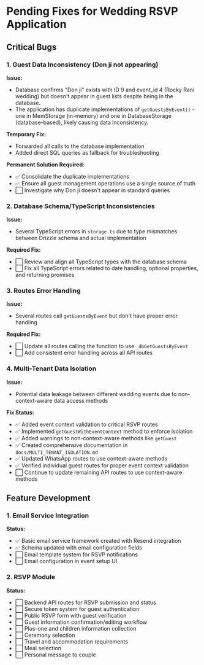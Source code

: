 # Pending Fixes for Wedding RSVP Application

## Critical Bugs

### 1. Guest Data Inconsistency (Don ji not appearing)

**Issue:** 
- Database confirms "Don ji" exists with ID 9 and event_id 4 (Rocky Rani wedding) but doesn't appear in guest lists despite being in the database.
- The application has duplicate implementations of `getGuestsByEvent()` - one in MemStorage (in-memory) and one in DatabaseStorage (database-based), likely causing data inconsistency.

**Temporary Fix:**
- Forwarded all calls to the database implementation 
- Added direct SQL queries as fallback for troubleshooting

**Permanent Solution Required:**
- ✅ Consolidate the duplicate implementations
- ✅ Ensure all guest management operations use a single source of truth
- ⬜ Investigate why Don ji doesn't appear in standard queries

### 2. Database Schema/TypeScript Inconsistencies

**Issue:**
- Several TypeScript errors in `storage.ts` due to type mismatches between Drizzle schema and actual implementation

**Required Fix:**
- ⬜ Review and align all TypeScript types with the database schema
- ⬜ Fix all TypeScript errors related to date handling, optional properties, and returning promises

### 3. Routes Error Handling

**Issue:**
- Several routes call `getGuestsByEvent` but don't have proper error handling

**Required Fix:**
- ⬜ Update all routes calling the function to use `_dbGetGuestsByEvent`
- ⬜ Add consistent error handling across all API routes

### 4. Multi-Tenant Data Isolation

**Issue:**
- Potential data leakage between different wedding events due to non-context-aware data access methods

**Fix Status:**
- ✅ Added event context validation to critical RSVP routes
- ✅ Implemented `getGuestWithEventContext` method to enforce isolation
- ✅ Added warnings to non-context-aware methods like `getGuest`
- ✅ Created comprehensive documentation in `docs/MULTI_TENANT_ISOLATION.md`
- ✅ Updated WhatsApp routes to use context-aware methods
- ✅ Verified individual guest routes for proper event context validation
- ⬜ Continue to update remaining API routes to use context-aware methods

## Feature Development

### 1. Email Service Integration

**Status:**
- ✅ Basic email service framework created with Resend integration
- ✅ Schema updated with email configuration fields
- ⬜ Email template system for RSVP notifications
- ⬜ Email configuration in event setup UI

### 2. RSVP Module

**Status:**
- ⬜ Backend API routes for RSVP submission and status
- ⬜ Secure token system for guest authentication
- ⬜ Public RSVP form with guest verification
- ⬜ Guest information confirmation/editing workflow
- ⬜ Plus-one and children information collection
- ⬜ Ceremony selection
- ⬜ Travel and accommodation requirements
- ⬜ Meal selection
- ⬜ Personal message to couple